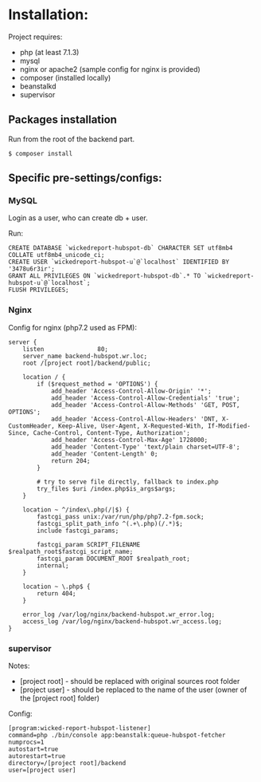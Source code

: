 # Installation:

Project requires:
* php (at least 7.1.3)
* mysql
* nginx or apache2 (sample config for nginx is provided)
* composer (installed locally)
* beanstalkd
* supervisor

## Packages installation
Run from the root of the backend part.
```
$ composer install
```

## Specific pre-settings/configs:

### MySQL

Login as a user, who can create db + user.

Run:
```mysql
CREATE DATABASE `wickedreport-hubspot-db` CHARACTER SET utf8mb4 COLLATE utf8mb4_unicode_ci;
CREATE USER `wickedreport-hubspot-u`@`localhost` IDENTIFIED BY '3478u6r3ir';
GRANT ALL PRIVILEGES ON `wickedreport-hubspot-db`.* TO `wickedreport-hubspot-u`@`localhost`;
FLUSH PRIVILEGES;
```

### Nginx

Config for nginx (php7.2 used as FPM):
```
server {
    listen               80;
    server_name backend-hubspot.wr.loc;
    root /[project root]/backend/public;

    location / {
        if ($request_method = 'OPTIONS') {
            add_header 'Access-Control-Allow-Origin' '*';
            add_header 'Access-Control-Allow-Credentials' 'true';
            add_header 'Access-Control-Allow-Methods' 'GET, POST, OPTIONS';
            add_header 'Access-Control-Allow-Headers' 'DNT, X-CustomHeader, Keep-Alive, User-Agent, X-Requested-With, If-Modified-Since, Cache-Control, Content-Type, Authorization';
            add_header 'Access-Control-Max-Age' 1728000;
            add_header 'Content-Type' 'text/plain charset=UTF-8';
            add_header 'Content-Length' 0;
            return 204;
        }
    
        # try to serve file directly, fallback to index.php
        try_files $uri /index.php$is_args$args;
    }

    location ~ ^/index\.php(/|$) {
        fastcgi_pass unix:/var/run/php/php7.2-fpm.sock;
        fastcgi_split_path_info ^(.+\.php)(/.*)$;
        include fastcgi_params;

        fastcgi_param SCRIPT_FILENAME $realpath_root$fastcgi_script_name;
        fastcgi_param DOCUMENT_ROOT $realpath_root;
        internal;
    }

    location ~ \.php$ {
        return 404;
    }

    error_log /var/log/nginx/backend-hubspot.wr_error.log;                                                                                                                                               
    access_log /var/log/nginx/backend-hubspot.wr_access.log;                                                                                                                                             
}
```

### 


### supervisor
Notes:
* [project root] - should be replaced with original sources root folder
* [project user] - should be replaced to the name of the user (owner of the [project root] folder)

Config:
```
[program:wicked-report-hubspot-listener]
command=php ./bin/console app:beanstalk:queue-hubspot-fetcher
numprocs=1
autostart=true
autorestart=true
directory=/[project root]/backend
user=[project user]

```
